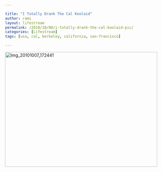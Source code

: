 ```yaml
---

title: "I Totally Drank The Cal Koolaid"
author: rami
layout: lifestream 
permalink: /2010/10/08/i-totally-drank-the-cal-koolaid-pic/
categories: [Lifestream]
tags: [usa, cal, berkeley, california, san-francisco]

---
```


<div class='p_embed p_image_embed'>
  <a href="http://139.59.20.41/wp-content/uploads/2011/12/img_20101007_172441-scaled-1000.jpg"><img alt="Img_20101007_172441" height="377" src="http://139.59.20.41/wp-content/uploads/2011/12/img_20101007_172441-scaled-1000.jpg?w=300" width="500" /></a>
</div>
